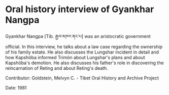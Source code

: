 # Oral history interview of Gyankhar Nangpa  
Gyankhar Nangpa [Tib. རྒྱལ་མཁར་ནང་པ] was an aristocratic government official. In this interview, he talks about a law case regarding the ownership of his family estate. He also discusses the Lungshar incident in detail and how Kapshöba informed Trimön about Lungshar's plans and about Kapshöba's demotion. He also discusses his father's role in discovering the reincarnation of Reting and about Reting's death. 

Contributor: Goldstein, Melvyn C. - Tibet Oral History and Archive Project  

Date:
1981  


